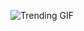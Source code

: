 ![Trending GIF](https://media1.giphy.com/media/v1.Y2lkPThiYjIxNzcyNXJ6c3hhYjJxcmNpM3d1cXYxMnVjNzV2M3k3OTlqZXB6cDFob2FqZCZlcD12MV9naWZzX3NlYXJjaCZjdD1n/YQitE4YNQNahy/giphy.gif)
